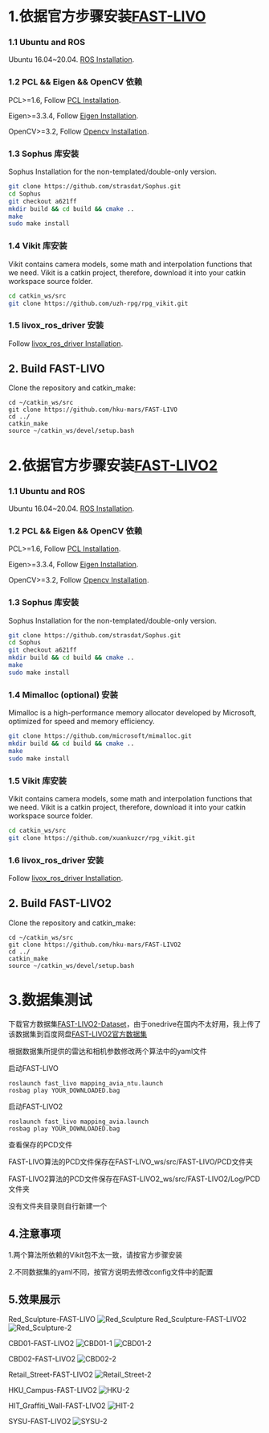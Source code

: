 # 1.依据官方步骤安装[FAST-LIVO](https://github.com/hku-mars/FAST-LIVO)

### 1.1 Ubuntu and ROS

Ubuntu 16.04~20.04.  [ROS Installation](http://wiki.ros.org/ROS/Installation).

### 1.2 PCL && Eigen && OpenCV 依赖

PCL>=1.6, Follow [PCL Installation](https://pointclouds.org/).

Eigen>=3.3.4, Follow [Eigen Installation](https://eigen.tuxfamily.org/index.php?title=Main_Page).

OpenCV>=3.2, Follow [Opencv Installation](http://opencv.org/).

### 1.3 Sophus 库安装

 Sophus Installation for the non-templated/double-only version.

```bash
git clone https://github.com/strasdat/Sophus.git
cd Sophus
git checkout a621ff
mkdir build && cd build && cmake ..
make
sudo make install
```

### 1.4 Vikit 库安装

Vikit contains camera models, some math and interpolation functions that we need. Vikit is a catkin project, therefore, download it into your catkin workspace source folder.

```bash
cd catkin_ws/src
git clone https://github.com/uzh-rpg/rpg_vikit.git
```

### 1.5 **livox_ros_driver** 安装

Follow [livox_ros_driver Installation](https://github.com/Livox-SDK/livox_ros_driver).

## 2. Build FAST-LIVO

Clone the repository and catkin_make:

```
cd ~/catkin_ws/src
git clone https://github.com/hku-mars/FAST-LIVO
cd ../
catkin_make
source ~/catkin_ws/devel/setup.bash
```

# 2.依据官方步骤安装[FAST-LIVO2](https://github.com/hku-mars/FAST-LIVO2)

### 1.1 Ubuntu and ROS

Ubuntu 16.04~20.04.  [ROS Installation](http://wiki.ros.org/ROS/Installation).

### 1.2 PCL && Eigen && OpenCV 依赖

PCL>=1.6, Follow [PCL Installation](https://pointclouds.org/).

Eigen>=3.3.4, Follow [Eigen Installation](https://eigen.tuxfamily.org/index.php?title=Main_Page).

OpenCV>=3.2, Follow [Opencv Installation](http://opencv.org/).

### 1.3 Sophus  库安装

Sophus Installation for the non-templated/double-only version.

```bash
git clone https://github.com/strasdat/Sophus.git
cd Sophus
git checkout a621ff
mkdir build && cd build && cmake ..
make
sudo make install
```

### 1.4 Mimalloc (optional) 安装

Mimalloc is a high-performance memory allocator developed by Microsoft, optimized for speed and memory efficiency.

```bash
git clone https://github.com/microsoft/mimalloc.git
mkdir build && cd build && cmake ..
make
sudo make install
```

### 1.5 Vikit 库安装

Vikit contains camera models, some math and interpolation functions that we need. Vikit is a catkin project, therefore, download it into your catkin workspace source folder.

```bash
cd catkin_ws/src
git clone https://github.com/xuankuzcr/rpg_vikit.git
```

### 1.6 **livox_ros_driver** 安装

Follow [livox_ros_driver Installation](https://github.com/Livox-SDK/livox_ros_driver).

## 2. Build  FAST-LIVO2

Clone the repository and catkin_make:

```
cd ~/catkin_ws/src
git clone https://github.com/hku-mars/FAST-LIVO2
cd ../
catkin_make
source ~/catkin_ws/devel/setup.bash
```

# 3.数据集测试

下载官方数据集[FAST-LIVO2-Dataset](https://connecthkuhk-my.sharepoint.com/:f:/g/personal/zhengcr_connect_hku_hk/ErdFNQtjMxZOorYKDTtK4ugBkogXfq1OfDm90GECouuIQA?e=KngY9Z)，由于onedrive在国内不太好用，我上传了该数据集到百度网盘[FAST-LIVO2官方数据集](https://pan.baidu.com/s/13W2VAEBCVJi7PF210r_nSA?pwd=wxit)

根据数据集所提供的雷达和相机参数修改两个算法中的yaml文件

启动FAST-LIVO

```
roslaunch fast_livo mapping_avia_ntu.launch
rosbag play YOUR_DOWNLOADED.bag
```

启动FAST-LIVO2

```
roslaunch fast_livo mapping_avia.launch
rosbag play YOUR_DOWNLOADED.bag
```

查看保存的PCD文件

FAST-LIVO算法的PCD文件保存在FAST-LIVO_ws/src/FAST-LIVO/PCD文件夹

FAST-LIVO2算法的PCD文件保存在FAST-LIVO2_ws/src/FAST-LIVO2/Log/PCD文件夹

没有文件夹目录则自行新建一个

## 4.注意事项

1.两个算法所依赖的Vikit包不太一致，请按官方步骤安装

2.不同数据集的yaml不同，按官方说明去修改config文件中的配置

## 5.效果展示

Red_Sculpture-FAST-LIVO
![Red_Sculpture](image/image-69.png)
Red_Sculpture-FAST-LIVO2
![Red_Sculpture-2](image/image-62.png)

CBD01-FAST-LIVO2
![CBD01-1](image/image-70.png)
![CBD01-2](image/image-66.png)

CBD02-FAST-LIVO2
![CBD02-2](image/image-63.png)

Retail_Street-FAST-LIVO2
![Retail_Street-2](image/image-64.png)

HKU_Campus-FAST-LIVO2
![HKU-2](image/image-65.png)

HIT_Graffiti_Wall-FAST-LIVO2
![HIT-2](image/image-67.png)

SYSU-FAST-LIVO2
![SYSU-2](image/image-68.png)
